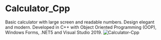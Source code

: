 # Calculator_Cpp
 Basic calculator with large screen and readable numbers. Design elegant and modern.
Developed in C++ with Object Oriented Programming (OOP), Windows Forms, .NET5 and Visual Studio 2019. ![Calculator-Cpp](https://user-images.githubusercontent.com/84969586/123712077-7d487b80-d869-11eb-98d4-2ab915e537f2.png)

